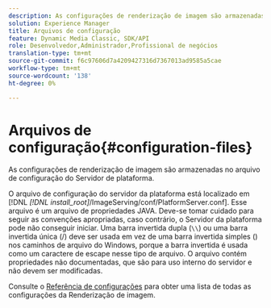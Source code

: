 ```yaml
---
description: As configurações de renderização de imagem são armazenadas no arquivo de configuração do Servidor de plataforma.
solution: Experience Manager
title: Arquivos de configuração
feature: Dynamic Media Classic, SDK/API
role: Desenvolvedor,Administrador,Profissional de negócios
translation-type: tm+mt
source-git-commit: f6c97606d7a4209427316d7367013ad9585a5cae
workflow-type: tm+mt
source-wordcount: '138'
ht-degree: 0%

---
```



# Arquivos de configuração{#configuration-files}

As configurações de renderização de imagem são armazenadas no arquivo de configuração do Servidor de plataforma.

O arquivo de configuração do servidor da plataforma está localizado em [!DNL *[!DNL install_root]*/ImageServing/conf/PlatformServer.conf]. Esse arquivo é um arquivo de propriedades JAVA. Deve-se tomar cuidado para seguir as convenções apropriadas, caso contrário, o Servidor da plataforma pode não conseguir iniciar. Uma barra invertida dupla (`\\`) ou uma barra invertida única (/) deve ser usada em vez de uma barra invertida simples (\) nos caminhos de arquivo do Windows, porque a barra invertida é usada como um caractere de escape nesse tipo de arquivo. O arquivo contém propriedades não documentadas, que são para uso interno do servidor e não devem ser modificadas.

Consulte o [Referência de configurações](../../../../../ir-api/server-admin/image-rendering-api-ref/c-ir-server-administration/c-ir-configuration-settings-reference/c-ir-configuration-settings-reference.md#concept-6947a512d4c94e9fb8a71b80243fee81) para obter uma lista de todas as configurações da Renderização de imagem.
